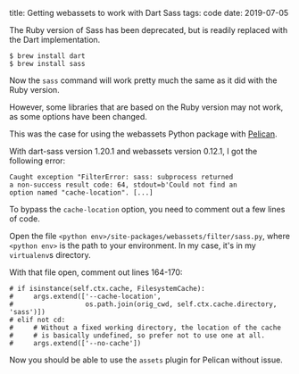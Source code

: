 title: Getting webassets to work with Dart Sass
tags: code
date: 2019-07-05


The Ruby version of Sass has been deprecated, but is
readily replaced with the Dart implementation.

    $ brew install dart
    $ brew install sass

Now the `sass` command will work pretty much the same as
it did with the Ruby version.

However, some libraries that are based on the Ruby version
may not work, as some options have been changed.

This was the case for using the webassets Python package
with [Pelican](https://blog.getpelican.com).

With dart-sass version 1.20.1 and webassets version 0.12.1, I
got the following error:

    Caught exception "FilterError: sass: subprocess returned
    a non-success result code: 64, stdout=b'Could not find an 
    option named "cache-location". [...]

To bypass the `cache-location` option, you need to comment out a few lines of code.

Open the file `<python env>/site-packages/webassets/filter/sass.py`, where `<python env>` is the path to your environment. In my case, it's in my `virtualenv`s directory.

With that file open, comment out lines 164-170:

    # if isinstance(self.ctx.cache, FilesystemCache):
    #     args.extend(['--cache-location',
    #                  os.path.join(orig_cwd, self.ctx.cache.directory, 'sass')])
    # elif not cd:
    #     # Without a fixed working directory, the location of the cache
    #     # is basically undefined, so prefer not to use one at all.
    #     args.extend(['--no-cache'])

Now you should be able to use the `assets` plugin for Pelican without issue.
